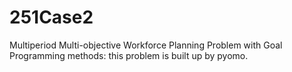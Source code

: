 # 251Case2
Multiperiod Multi-objective Workforce Planning Problem with Goal Programming methods: this problem is built up by pyomo.
